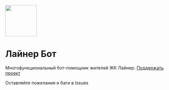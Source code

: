 <img src="https://user-images.githubusercontent.com/29590898/182588945-ad9f2b61-b7a9-4ea3-bc6b-706c897368b4.png" height="100" width="100" >

# Лайнер Бот

Многофункциональный бот-помощник жителей ЖК Лайнер. [Поддержать проект](https://tips.yandex.ru/guest/payment/487050)

Оставляйте пожелания и баги в Issues
